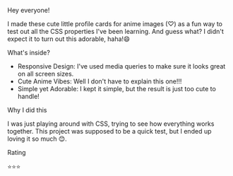Hey everyone!

I made these cute little profile cards for anime images (♡) as a fun way to test out all the CSS properties I've been learning. And guess what? I didn't expect it to turn out this adorable, haha!😄

What's inside?

* Responsive Design: I've used media queries to make sure it looks great on all screen sizes.
* Cute Anime Vibes: Well I don't have to explain this one!!!
* Simple yet Adorable: I kept it simple, but the result is just too cute to handle!

Why I did this

I was just playing around with CSS, trying to see how everything works together. This project was supposed to be a quick test, but I ended up loving it so much 😊.

Rating

⭐⭐⭐ 


